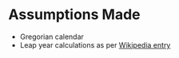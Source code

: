 # Assumptions Made

- Gregorian calendar
- Leap year calculations as per [Wikipedia entry]

[Wikipedia entry]: http://en.wikipedia.org/wiki/Leap_year#Algorithm

